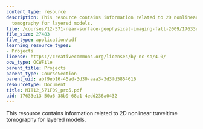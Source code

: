 ```yaml
---
content_type: resource
description: This resource contains information related to 2D nonlinear traveltime
  tomography for layered models.
file: /courses/12-571-near-surface-geophysical-imaging-fall-2009/17633e1350a638b968a14edd236a0432_MIT12_571F09_pro5.pdf
file_size: 27483
file_type: application/pdf
learning_resource_types:
- Projects
license: https://creativecommons.org/licenses/by-nc-sa/4.0/
ocw_type: OCWFile
parent_title: Projects
parent_type: CourseSection
parent_uid: abf9eb16-45ad-3d30-aaa3-3d3fd5854616
resourcetype: Document
title: MIT12_571F09_pro5.pdf
uid: 17633e13-50a6-38b9-68a1-4edd236a0432
---
```

This resource contains information related to 2D nonlinear traveltime tomography for layered models.